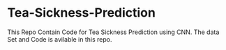 # Tea-Sickness-Prediction
This Repo Contain Code for Tea Sickness Prediction using CNN. The data Set and Code is avilable in this repo.
